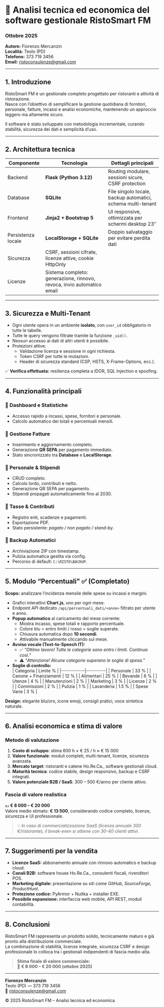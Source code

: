 # 🧾 Analisi tecnica ed economica del software gestionale **RistoSmart FM**  
### Ottobre 2025  

**Autore:** Fiorenzo Mercanzin  
**Località:** Teolo (PD)  
**Telefono:** 373 719 3456  
**Email:** ristoconsulenze@gmail.com  

---

## 1. Introduzione

RistoSmart FM è un gestionale completo progettato per ristoranti e attività di ristorazione.  
Nasce con l’obiettivo di semplificare la gestione quotidiana di fornitori, personale, fatture, incassi e analisi economiche, mantenendo un approccio leggero ma altamente sicuro.  

Il software è stato sviluppato con metodologia incrementale, curando stabilità, sicurezza dei dati e semplicità d’uso.

---

## 2. Architettura tecnica

| Componente | Tecnologia | Dettagli principali |
|-------------|-------------|--------------------|
| Backend | **Flask (Python 3.12)** | Routing modulare, sessioni sicure, CSRF protection |
| Database | **SQLite** | File singolo locale, backup automatici, schema multi-tenant |
| Frontend | **Jinja2 + Bootstrap 5** | UI responsive, ottimizzata per schermi desktop 23″ |
| Persistenza locale | **LocalStorage + SQLite** | Doppio salvataggio per evitare perdita dati |
| Sicurezza | CSRF, sessioni cifrate, licenze attive, cookie HttpOnly |
| Licenze | Sistema completo: generazione, rinnovo, revoca, invio automatico email |

---

## 3. Sicurezza e Multi-Tenant

- Ogni utente opera in un ambiente **isolato**, con `user_id` obbligatorio in tutte le tabelle.  
- Tutte le query vengono filtrate tramite la funzione `_uid()`.  
- Nessun accesso ai dati di altri utenti è possibile.  
- Protezioni attive:  
  - Validazione licenza e sessione in ogni richiesta.  
  - Token CSRF per tutte le mutazioni.  
  - Header di sicurezza standard (CSP, HSTS, X-Frame-Options, ecc.).  

✅ **Verifica effettuata:** resilienza completa a IDOR, SQL Injection e spoofing.

---

## 4. Funzionalità principali

### 🔹 Dashboard e Statistiche
- Accesso rapido a incassi, spese, fornitori e personale.  
- Calcolo automatico dei totali e percentuali mensili.

### 🔹 Gestione Fatture
- Inserimento e aggiornamento completo.  
- Generazione **QR SEPA** per pagamento immediato.  
- Stato sincronizzato tra **Database** e **LocalStorage**.  

### 🔹 Personale & Stipendi
- CRUD completo.  
- Calcolo lordo, contributi e netto.  
- Generazione QR SEPA per pagamento.  
- Stipendi propagati automaticamente fino al 2030.  

### 🔹 Tasse & Contributi
- Registro enti, scadenze e pagamenti.  
- Esportazione PDF.  
- Stato persistente: *pagato / non pagato / stand-by*.  

### 🔹 Backup Automatici
- Archiviazione ZIP con timestamp.  
- Pulizia automatica gestita via config.  
- Percorso di default: `C:\RISTO\BACKUP`.  

---

## 5. Modulo “Percentuali” ✅ (Completato)

**Scopo:** analizzare l’incidenza mensile delle spese su incassi e margini.  

- Grafici interattivi **Chart.js**, uno per ogni mese.  
- Endpoint API dedicato `/api/percentuali_dati/<anno>` filtrato per utente e anno.  
- **Popup automatico** al caricamento del mese corrente:  
  - Mostra incasso, spese totali e rapporto percentuale.  
  - Colore blu = entro limiti / rosso = soglie superate.  
  - Chiusura automatica dopo **10 secondi**.  
  - Attivabile manualmente cliccando sul mese.  
- **Avviso vocale (Text-to-Speech IT):**  
  - ✅ “*Ottimo lavoro! Tutte le categorie sono entro i limiti. Continua così.*”  
  - ⚠️ “*Attenzione! Alcune categorie superano le soglie di spesa.*”  
- **Soglie di controllo:**  
  | Categoria | Limite % |
  |------------|----------|
  | Personale | 33 % |
  | Canone + Finanziamenti | 12 % |
  | Alimentari | 25 % |
  | Bevande | 6 % |
  | Utenze | 4 % |
  | Manutenzioni | 2 % |
  | Marketing | 3 % |
  | Licenze | 2 % |
  | Commissioni | 2 % |
  | Pulizia | 1 % |
  | Lavanderia | 1.5 % |
  | Spese Varie | 3 % |

**Design:** elegante blu/oro, icone emoji, consigli pratici, voce sintetica naturale.

---

## 6. Analisi economica e stima di valore

### Metodo di valutazione
1. **Costo di sviluppo**: stima 600 h × € 25 / h ≈ € 15 000  
2. **Valore funzionale**: moduli completi, multi-tenant, licenze, sicurezza avanzata.  
3. **Mercato target**: ristoranti e catene Ho.Re.Ca., software gestionali cloud.  
4. **Maturità tecnica**: codice stabile, design responsivo, backup e CSRF integrati.  
5. **Valore potenziale B2B / SaaS**: 300 – 500 €/anno per cliente attivo.

### Fascia di valore realistica
💶 **€ 8 000 – € 20 000**  
Valore medio stimato: **€ 13 500**, considerando codice completo, licenze, sicurezza e UI professionale.  

> 💡 *In caso di commercializzazione SaaS (licenza annuale 300 €/ristorante), il break-even si ottiene con 30-40 clienti attivi.*

---

## 7. Suggerimenti per la vendita

- **Licenze SaaS:** abbonamento annuale con rinnovo automatico e backup cloud.  
- **Canali B2B:** software house Ho.Re.Ca., consulenti fiscali, rivenditori POS.  
- **Marketing digitale:** presentazione su siti come *GitHub, SourceForge, ProductHunt*.  
- **Protezione codice:** PyArmor + Nuitka + installer EXE.  
- **Possibile espansione:** interfaccia web mobile, API REST, moduli contabilità.  

---

## 8. Conclusioni

RistoSmart FM rappresenta un prodotto solido, tecnicamente maturo e già pronto alla distribuzione commerciale.  
La combinazione di stabilità, licenze integrate, sicurezza CSRF e design professionale lo colloca tra i gestionali indipendenti di fascia medio-alta.

> **Stima finale di valore commerciale:**  
> 💼 **€ 8 000 – € 20 000 (ottobre 2025)**  

---

**Fiorenzo Mercanzin**  
Teolo (PD) — 373 719 3456  
📧 ristoconsulenze@gmail.com  

© 2025 RistoSmart FM – Analisi tecnica ed economica
